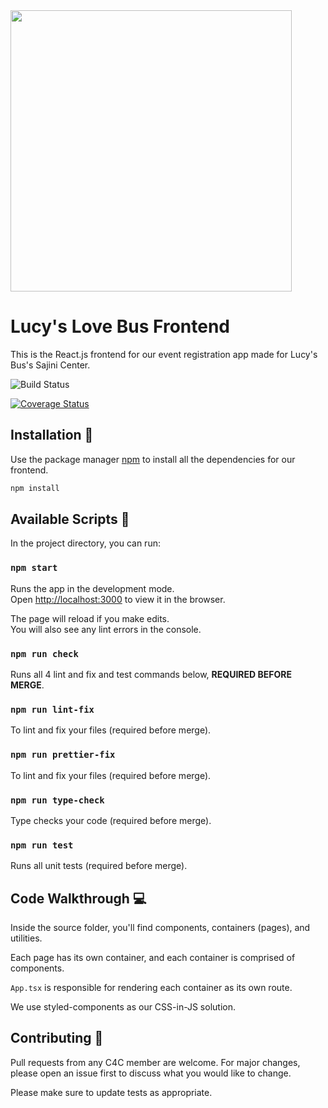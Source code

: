 <img src="https://cdn.firespring.com/images/d8b7f14f-5a80-445d-96e7-49cfd18526f7.png" width="450px"/>

# Lucy's Love Bus Frontend

This is the React.js frontend for our event registration app made for Lucy's Bus's Sajini Center.

![Build Status](https://github.com/Code-4-Community/lucys-love-bus-frontend/workflows/build%2C+lint%2C+test/badge.svg?branch=master)

[![Coverage Status](https://coveralls.io/repos/github/Code-4-Community/lucys-love-bus-frontend/badge.svg?branch=master)](https://coveralls.io/github/Code-4-Community/lucys-love-bus-frontend?branch=master)

## Installation :wrench:

Use the package manager [npm](https://www.npmjs.com/) to install all the dependencies for our frontend.

```bash
npm install
```

## Available Scripts :robot:

In the project directory, you can run:

### `npm start`

Runs the app in the development mode.<br />
Open [http://localhost:3000](http://localhost:3000) to view it in the browser.

The page will reload if you make edits.<br />
You will also see any lint errors in the console.

### `npm run check`

Runs all 4 lint and fix and test commands below, **REQUIRED BEFORE MERGE**.

### `npm run lint-fix`

To lint and fix your files (required before merge).

### `npm run prettier-fix`

To lint and fix your files (required before merge).

### `npm run type-check`

Type checks your code (required before merge).

### `npm run test`

Runs all unit tests (required before merge).

## Code Walkthrough :computer:
Inside the source folder, you'll find components, containers (pages), and utilities.

Each page has its own container, and each container is comprised of components.

`App.tsx` is responsible for rendering each container as its own route.

We use styled-components as our CSS-in-JS solution.

## Contributing :handshake:
Pull requests from any C4C member are welcome. For major changes, please open an issue first to discuss what you would like to change.

Please make sure to update tests as appropriate.
